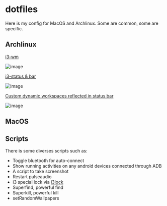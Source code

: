 # dotfiles

Here is my config for MacOS and Archlinux. Some are common, some are specific.

## Archlinux

[i3-wm](https://i3wm.org/)

![image](https://github.com/user-attachments/assets/9ad1dd5b-405b-4fdf-944f-b68078d6d566)

[i3-status & bar](https://i3wm.org/docs/i3status.html)

![image](https://github.com/user-attachments/assets/574e7dcd-9589-4482-a791-d4e5f3b30007)


[Custom dynamic workspaces reflected in status bar](https://github.com/alexandre-thauvin/i3-workspace-names-daemon)

![image](https://github.com/user-attachments/assets/a375cda4-cb2b-4f89-b30e-c0d614d7860c)



## MacOS


## Scripts

There is some diverses scripts such as:
- Toggle bluetooth for auto-connect
- Show running activities on any android devices connected through ADB
- A script to take screenshot
- Restart pulseaudio
- i3 special lock via [i3lock](https://i3wm.org/i3lock/)
- Superfind, powerful find
- Superkill, powerful kill
- setRandomWallpapers


